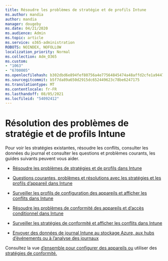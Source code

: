 ```yaml
---
title: Résoudre les problèmes de stratégie et de profils Intune
ms.author: mandia
author: mandia
manager: dougeby
ms.date: 04/21/2020
ms.audience: Admin
ms.topic: article
ms.service: o365-administration
ROBOTS: NOINDEX, NOFOLLOW
localization_priority: Normal
ms.collection: Adm_O365
ms.custom:
- "1063"
- "6700005"
ms.openlocfilehash: b302dbd6e894fef80756a4e77564845474a48affd2cfe1a944765189395f8f6d
ms.sourcegitcommit: b5f7da89a650d2915dc652449623c78be6247175
ms.translationtype: MT
ms.contentlocale: fr-FR
ms.lasthandoff: 08/05/2021
ms.locfileid: "54092412"
---
```

# <a name="troubleshooting-intune-policy-and-profiles"></a>Résolution des problèmes de stratégie et de profils Intune

Pour voir les stratégies existantes, résoudre les conflits, consulter les données du journal et consulter les questions et problèmes courants, les guides suivants peuvent vous aider.

- [Résoudre les problèmes de stratégies et de profils dans Intune](https://docs.microsoft.com/mem/intune/configuration/troubleshoot-policies-in-microsoft-intune)

- [Questions courantes, problèmes et résolutions avec les stratégies et les profils d’appareil dans Intune](https://docs.microsoft.com/intune/device-profile-troubleshoot)

- [Surveiller les profils de configuration des appareils et afficher les conflits dans Intune](https://docs.microsoft.com/intune/device-profile-monitor)

- [Résoudre les problèmes de conformité des appareils et d’accès conditionnel dans Intune](https://docs.microsoft.com/intune/troubleshoot-conditional-access)

- [Surveiller les stratégies de conformité et afficher les conflits dans Intune](https://docs.microsoft.com/intune/compliance-policy-monitor)

- [Envoyer des données de journal Intune au stockage Azure, aux hubs d’événements ou à l’analyse des journaux](https://docs.microsoft.com/intune/review-logs-using-azure-monitor)

Consultez la vue [d’ensemble pour configurer des appareils ou](https://docs.microsoft.com/intune/device-profiles) utiliser des [stratégies de conformité.](https://docs.microsoft.com/intune/device-compliance-get-started)
